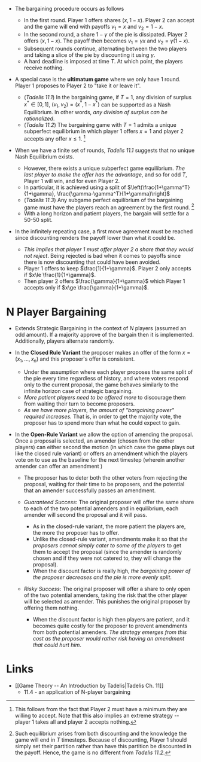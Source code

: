 * The bargaining procedure occurs as follows
	* In the first round. Player $1$ offers shares $(x,1-x)$. Player $2$ can accept and the game will end with payoffs $v_1=x$ and $v_2=1-x$.
	* In the second round, a share $1-\gamma$ of the pie is dissipated. Player $2$ offers $(x,1-x)$.  The payoff then becomes $v_1=\gamma x$ and $v_2 = \gamma(1-x)$.
	* Subsequent rounds continue, alternating between the two players and taking a slice of the pie by discounting it using $\gamma$. 
	* A hard deadline is imposed at time $T$. At which point, the players receive nothing. 

* A special case is the **ultimatum game** where we only have 1 round. Player 1 proposes to Player 2 to "take it or leave it". 
	* (*Tadelis 11.1*) In the bargaining game, if $T=1$, any division of surplus $x^\ast\in [0,1]$, $(v_1,v_2)=(x^\ast, 1-x^\ast)$ can be supported as a Nash Equilibrium. In other words, *any division of surplus can be rationalized*. 
	* (*Tadelis 11.2*) The bargaining game with $T=1$ admits a unique subperfect equilibrium in which player $1$ offers $x=1$ and player $2$ accepts any offer $x\le 1$.  [^barg_1]

* When we have a finite set of rounds, *Tadelis 11.1* suggests that no unique Nash Equilibrium exists. 
	* However, there exists a unique subperfect game equilibrium. *The last player to make the offer has the advantage*, and so for odd $T$, Player $1$ will win, and for even Player $2$.  
	* In particular, it is achieved using a split of $\left(\frac{1+\gamma^T}{1+\gamma}, \frac{\gamma-\gamma^T}{1+\gamma}\right)$
	* (*Tadelis 11.3*) Any subgame perfect equilibrium of the bargaining game must have the players reach an agreement by the first round.  [^barg_2]
	* With a long horizon and patient players, the bargain will settle for a 50-50 split.

* In the infinitely repeating case, a first move agreement must be reached since discounting renders the payoff lower than what it could be. 
	* *This implies that player 1 must offer player 2 a share that they would not reject*. Being rejected is bad when it comes to payoffs since there is now discounting that could have been avoided. 
	* Player 1 offers to keep $\frac{1}{1+\gamma}$. Player 2 only accepts if $x\le \frac{1}{1+\gamma}$. 
	* Then player $2$ offers $\frac{\gamma}{1+\gamma}$ which Player 1 accepts only if $x\ge \frac{\gamma}{1+\gamma}$.

[^barg_1]: This follows from the fact that Player 2 must have a minimum they are willing to accept.  Note that this also implies an extreme strategy -- player 1 takes all and player 2 accepts nothing.
[^barg_2]: Such equilibrium arises from both discounting and the knowledge the game will end in $T$ timesteps. Because of discounting, Player 1 should simply set their partition rather than have this partition be discounted in the payoff. Hence, the game is no different from *Tadelis 11.2*. 

# N Player Bargaining 
* Extends Strategic Bargaining in the context of $N$ players (assumed an odd amount). If a majority approve of the bargain then it is implemented. Additionally, players alternate randomly.

* In the **Closed Rule Variant** the proposer makes an offer of the form $x=(x_1,\dots,x_n)$ and this proposer's offer is consistent.
	* Under the assumption where each player proposes the same split of the pie every time regardless of history, and where voters respond only to the current proposal, the game behaves similarly to the infinite horizon case of strategic bargaining.
	*  *More patient players need to be offered more* to discourage them from waiting their turn to become proposers.
	* *As we have more players, the amount of "bargaining power" required increases.* That is, in order to get the majority vote, the proposer has to spend more than what he could expect to gain. 

* In the **Open-Rule Variant** we allow the option of amending the proposal. Once a proposal is selected, an amender (chosen from the other players) can either second the motion (in which case the game plays out like the closed rule variant) or offers an amendment which the players vote on to use as the baseline for the next timestep (wherein another amender can offer an amendment )
	* The proposer has to deter both the other voters from rejecting the proposal, waiting for their time to be proposers, and the potential that an amender successfully passes an amendment. 
	* *Guaranteed Success*: The original proposer will offer the same share to each of the two potential amenders and in equilibrium, each amender will second the proposal and it will pass.
		* As in the closed-rule variant, the more patient the players are, the more the proposer has to offer. 
		* Unlike the closed-rule variant, amendments make it so that *the proposers cannot simply cater to some of the players* to get them to accept the proposal (since the amender is randomly chosen and if they were not catered to, they will change the proposal).
		* When the discount factor is really high, *the bargaining power of the proposer decreases and the pie is more evenly split*.

	* *Risky Success*: The original proposer will offer a share to only open of the two potential amenders, taking the risk that the other player will be selected as amender. This punishes the original proposer by offering them nothing.
		* When the discount factor is high then players are patient, and it becomes quite costly for the proposer to prevent amendments from both potential amenders. *The strategy emerges from this cost as the proposer would rather risk having an amendment that could hurt him*.

# Links
* [[Game Theory -- An Introduction by Tadelis|Tadelis Ch. 11]]
	* 11.4 - an application of N-player bargaining